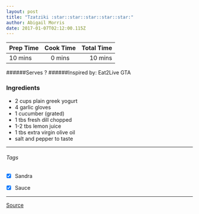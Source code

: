 ```yaml
---
layout: post
title: "Tzatziki :star::star::star::star::star:"
author: Abigail Morris
date: 2017-01-07T02:12:00.115Z
---
```


| Prep Time  | Cook Time    | Total Time  |
| ---------- |:------------:| -----------:|
| 10 mins    | 0 mins      | 10 mins     |


######Serves ?
######Inspired by: Eat2Live GTA

### Ingredients

* 2 cups plain greek yogurt
* 4 garlic gloves
* 1 cucumber (grated)
* 1 tbs fresh dill chopped
* 1-2 tbs lemon juice
* 1 tbs extra virgin olive oil
* salt and pepper to taste

---

###### Tags
- [x] Sandra
- [x] Sauce


---

[Source](www.eat2livegta.com)

